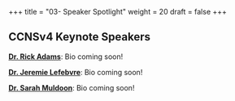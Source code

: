 +++
title = "03- Speaker Spotlight"
weight = 20
draft = false
+++



## CCNSv4 Keynote Speakers
[**Dr. Rick Adams**]([https://twitter.com/Alex_Pierri_C](https://www.ucl.ac.uk/mental-health/mental-health-awareness-week/meet-dr-rick-adams)): Bio coming soon!

[**Dr. Jeremie Lefebvre**](https://www.uottawa.ca/brain/people/lefebvre-jeremie): Bio coming soon!

[**Dr. Sarah Muldoon**](https://www.buffalo.edu/cas/math/people/faculty/muldoon.html): Bio coming soon!
